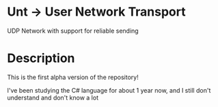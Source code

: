 # Unt -> User Network Transport

UDP Network with support for reliable sending

# Description
This is the first alpha version of the repository!

I've been studying the C# language for about 1 year now, and I still don't understand and don't know a lot
